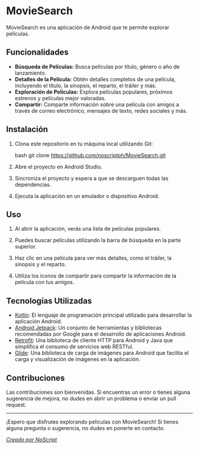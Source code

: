 # MovieSearch

MovieSearch es una aplicación de Android que te permite explorar películas.

## Funcionalidades

- **Búsqueda de Películas:** Busca películas por título, género o año de lanzamiento.
- **Detalles de la Película:** Obtén detalles completos de una película, incluyendo el título, la sinopsis, el reparto, el tráiler y más.
- **Exploración de Películas:** Explora películas populares, próximos estrenos y películas mejor valoradas.
- **Compartir:** Comparte información sobre una película con amigos a través de correo electrónico, mensajes de texto, redes sociales y más.

## Instalación

1. Clona este repositorio en tu máquina local utilizando Git:

   bash
   git clone https://github.com/noscriptph/MovieSearch.git

2. Abre el proyecto en Android Studio.

3. Sincroniza el proyecto y espera a que se descarguen todas las dependencias.

4. Ejecuta la aplicación en un emulador o dispositivo Android.

## Uso

1. Al abrir la aplicación, verás una lista de películas populares.

2. Puedes buscar películas utilizando la barra de búsqueda en la parte superior.

3. Haz clic en una película para ver más detalles, como el tráiler, la sinopsis y el reparto.

4. Utiliza los iconos de compartir para compartir la información de la película con tus amigos.

## Tecnologías Utilizadas

- [Kotlin](https://kotlinlang.org/): El lenguaje de programación principal utilizado para desarrollar la aplicación Android.
- [Android Jetpack](https://developer.android.com/jetpack): Un conjunto de herramientas y bibliotecas recomendadas por Google para el desarrollo de aplicaciones Android.
- [Retrofit](https://square.github.io/retrofit/): Una biblioteca de cliente HTTP para Android y Java que simplifica el consumo de servicios web RESTful.
- [Glide](https://github.com/bumptech/glide): Una biblioteca de carga de imágenes para Android que facilita el carga y visualización de imágenes en la aplicación.

## Contribuciones

Las contribuciones son bienvenidas. Si encuentras un error o tienes alguna sugerencia de mejora, no dudes en abrir un problema o enviar un pull request.

---

¡Espero que disfrutes explorando películas con MovieSearch! Si tienes alguna pregunta o sugerencia, no dudes en ponerte en contacto.

*[Creado por NoScript](https://github.com/noscriptph)*
